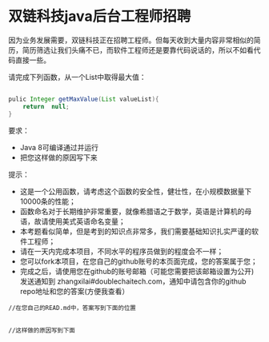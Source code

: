 # 双链科技java后台工程师招聘

因为业务发展需要，双链科技正在招聘工程师。但每天收到大量内容非常相似的简历，简历筛选让我们头痛不已，而软件工程师还是要靠代码说话的，所以不如看代码直接一些。


请完成下列函数，从一个List中取得最大值：

```java

pulic Integer getMaxValue(List valueList){
    return  null;
}

```

要求：

* Java 8可编译通过并运行
* 把您这样做的原因写下来

提示：
* 这是一个公用函数，请考虑这个函数的安全性，健壮性，在小规模数据量下10000条的性能；
* 函数命名对于长期维护非常重要，就像希腊语之于数学，英语是计算机的母语，故请使用美式英语命名变量；
* 本考题看似简单，但是考到的知识点非常多，我们需要基础知识扎实严谨的软件工程师；
* 请在一天内完成本项目，不同水平的程序员做到的程度会不一样；
* 您可以fork本项目，在您自己的github账号的本页面完成，您的答案属于您；
* 完成之后，请使用您在github的账号邮箱（可能您需要把该邮箱设置为公开)发送通知到 zhangxilai#doublechaitech.com，通知中请包含你的github repo地址和您的答案(方便我查看）


```
//在您自己的READ.md中，答案写到下面的位置


//这样做的原因写到下面


```
